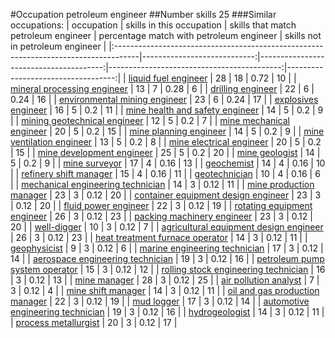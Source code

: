 #Occupation petroleum engineer
##Number skills 25
###Similar occupations:
| occupation                                                                          |   skills in this occupation |   skills that match petroleum engineer |   percentage match with petroleum engineer |   skills not in petroleum engineer |
|:------------------------------------------------------------------------------------|----------------------------:|---------------------------------------:|-------------------------------------------:|-----------------------------------:|
| [liquid fuel engineer](liquid_fuel_engineer.md)                                     |                          28 |                                     18 |                                       0.72 |                                 10 |
| [mineral processing engineer](mineral_processing_engineer.md)                       |                          13 |                                      7 |                                       0.28 |                                  6 |
| [drilling engineer](drilling_engineer.md)                                           |                          22 |                                      6 |                                       0.24 |                                 16 |
| [environmental mining engineer](environmental_mining_engineer.md)                   |                          23 |                                      6 |                                       0.24 |                                 17 |
| [explosives engineer](explosives_engineer.md)                                       |                          16 |                                      5 |                                       0.2  |                                 11 |
| [mine health and safety engineer](mine_health_and_safety_engineer.md)               |                          14 |                                      5 |                                       0.2  |                                  9 |
| [mining geotechnical engineer](mining_geotechnical_engineer.md)                     |                          12 |                                      5 |                                       0.2  |                                  7 |
| [mine mechanical engineer](mine_mechanical_engineer.md)                             |                          20 |                                      5 |                                       0.2  |                                 15 |
| [mine planning engineer](mine_planning_engineer.md)                                 |                          14 |                                      5 |                                       0.2  |                                  9 |
| [mine ventilation engineer](mine_ventilation_engineer.md)                           |                          13 |                                      5 |                                       0.2  |                                  8 |
| [mine electrical engineer](mine_electrical_engineer.md)                             |                          20 |                                      5 |                                       0.2  |                                 15 |
| [mine development engineer](mine_development_engineer.md)                           |                          25 |                                      5 |                                       0.2  |                                 20 |
| [mine geologist](mine_geologist.md)                                                 |                          14 |                                      5 |                                       0.2  |                                  9 |
| [mine surveyor](mine_surveyor.md)                                                   |                          17 |                                      4 |                                       0.16 |                                 13 |
| [geochemist](geochemist.md)                                                         |                          14 |                                      4 |                                       0.16 |                                 10 |
| [refinery shift manager](refinery_shift_manager.md)                                 |                          15 |                                      4 |                                       0.16 |                                 11 |
| [geotechnician](geotechnician.md)                                                   |                          10 |                                      4 |                                       0.16 |                                  6 |
| [mechanical engineering technician](mechanical_engineering_technician.md)           |                          14 |                                      3 |                                       0.12 |                                 11 |
| [mine production manager](mine_production_manager.md)                               |                          23 |                                      3 |                                       0.12 |                                 20 |
| [container equipment design engineer](container_equipment_design_engineer.md)       |                          23 |                                      3 |                                       0.12 |                                 20 |
| [fluid power engineer](fluid_power_engineer.md)                                     |                          22 |                                      3 |                                       0.12 |                                 19 |
| [rotating equipment engineer](rotating_equipment_engineer.md)                       |                          26 |                                      3 |                                       0.12 |                                 23 |
| [packing machinery engineer](packing_machinery_engineer.md)                         |                          23 |                                      3 |                                       0.12 |                                 20 |
| [well-digger](well-digger.md)                                                       |                          10 |                                      3 |                                       0.12 |                                  7 |
| [agricultural equipment design engineer](agricultural_equipment_design_engineer.md) |                          26 |                                      3 |                                       0.12 |                                 23 |
| [heat treatment furnace operator](heat_treatment_furnace_operator.md)               |                          14 |                                      3 |                                       0.12 |                                 11 |
| [geophysicist](geophysicist.md)                                                     |                           9 |                                      3 |                                       0.12 |                                  6 |
| [marine engineering technician](marine_engineering_technician.md)                   |                          17 |                                      3 |                                       0.12 |                                 14 |
| [aerospace engineering technician](aerospace_engineering_technician.md)             |                          19 |                                      3 |                                       0.12 |                                 16 |
| [petroleum pump system operator](petroleum_pump_system_operator.md)                 |                          15 |                                      3 |                                       0.12 |                                 12 |
| [rolling stock engineering technician](rolling_stock_engineering_technician.md)     |                          16 |                                      3 |                                       0.12 |                                 13 |
| [mine manager](mine_manager.md)                                                     |                          28 |                                      3 |                                       0.12 |                                 25 |
| [air pollution analyst](air_pollution_analyst.md)                                   |                           7 |                                      3 |                                       0.12 |                                  4 |
| [mine shift manager](mine_shift_manager.md)                                         |                          14 |                                      3 |                                       0.12 |                                 11 |
| [oil and gas production manager](oil_and_gas_production_manager.md)                 |                          22 |                                      3 |                                       0.12 |                                 19 |
| [mud logger](mud_logger.md)                                                         |                          17 |                                      3 |                                       0.12 |                                 14 |
| [automotive engineering technician](automotive_engineering_technician.md)           |                          19 |                                      3 |                                       0.12 |                                 16 |
| [hydrogeologist](hydrogeologist.md)                                                 |                          14 |                                      3 |                                       0.12 |                                 11 |
| [process metallurgist](process_metallurgist.md)                                     |                          20 |                                      3 |                                       0.12 |                                 17 |
